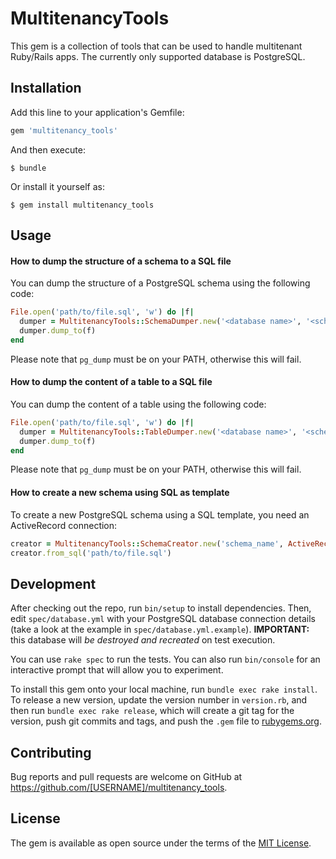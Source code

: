 # MultitenancyTools

This gem is a collection of tools that can be used to handle multitenant
Ruby/Rails apps. The currently only supported database is PostgreSQL.

## Installation

Add this line to your application's Gemfile:

```ruby
gem 'multitenancy_tools'
```

And then execute:

    $ bundle

Or install it yourself as:

    $ gem install multitenancy_tools

## Usage

#### How to dump the structure of a schema to a SQL file

You can dump the structure of a PostgreSQL schema using the following code:

```ruby
File.open('path/to/file.sql', 'w') do |f|
  dumper = MultitenancyTools::SchemaDumper.new('<database name>', '<schema name>')
  dumper.dump_to(f)
end
```

Please note that `pg_dump` must be on your PATH, otherwise this will fail.

#### How to dump the content of a table to a SQL file

You can dump the content of a table using the following code:

```ruby
File.open('path/to/file.sql', 'w') do |f|
  dumper = MultitenancyTools::TableDumper.new('<database name>', '<schema name>', '<table>')
  dumper.dump_to(f)
end
```

Please note that `pg_dump` must be on your PATH, otherwise this will fail.

#### How to create a new schema using SQL as template

To create a new PostgreSQL schema using a SQL template, you need an
ActiveRecord connection:

```ruby
creator = MultitenancyTools::SchemaCreator.new('schema_name', ActiveRecord::Base.connection)
creator.from_sql('path/to/file.sql')
```

## Development

After checking out the repo, run `bin/setup` to install dependencies. Then,
edit `spec/database.yml` with your PostgreSQL database connection details (take
a look at the example in `spec/database.yml.example`). **IMPORTANT:** this
database will *be destroyed and recreated* on test execution.

You can use `rake spec` to run the tests. You can also run `bin/console` for an
interactive prompt that will allow you to experiment.

To install this gem onto your local machine, run `bundle exec rake install`.
To release a new version, update the version number in `version.rb`, and then
run `bundle exec rake release`, which will create a git tag for the version,
push git commits and tags, and push the `.gem` file to
[rubygems.org](https://rubygems.org).

## Contributing

Bug reports and pull requests are welcome on GitHub at https://github.com/[USERNAME]/multitenancy_tools.


## License

The gem is available as open source under the terms of the [MIT License](http://opensource.org/licenses/MIT).
